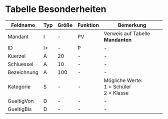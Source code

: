 # Tabelle Besonderheiten

Feldname    | Typ | Größe | Funktion | Bemerkung
------------|-----|-------|----------|----------
Mandant     | I   | -     | PV       | Verweis auf Tabelle **Mandanten**
ID          | I+  | -     | P        | -
Kuerzel     | A   | 20    | -        | -
Schluessel  | A   | 10    | -        | -
Bezeichnung | A   | 100   | -        | -
Kategorie   | S   | -     | -        | Mögliche Werte:  <br/>1 = Schüler<br/>2 = Klasse
GueltigVon  | D   | -     | -        | -
GueltigBis  | D   | -     | -        | -
